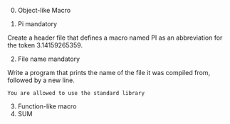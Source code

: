 0. Object-like Macro

1. Pi
mandatory

Create a header file that defines a macro named PI as an abbreviation for the token 3.14159265359.

2. File name
mandatory

Write a program that prints the name of the file it was compiled from, followed by a new line.

    You are allowed to use the standard library
3. Function-like macro 
4. SUM
